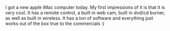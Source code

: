 I got a new apple iMac computer today. My first impressions of it is that it is very cool. It has a remote control, a built in web cam, built in dvd/cd burner, as well as built in wireless. It has a ton of software and everything just works out of the box true to the commercials :) 
